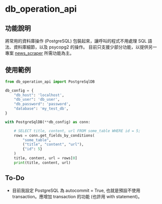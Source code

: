 # db_operation_api


## 功能說明
將常用的資料庫操作 (PostgreSQL) 包裝起來，讓呼叫的程式不用處理 SQL 語法、資料庫細節，以及 psycopg2 的操作。
目前只支援少部分功能，以提供另一專案 [news_scraper](https://github.com/gn01842919/news_scraper) 所需功能為主。


## 使用範例
```python
from db_operation_api import PostgreSqlDB

db_config = {
    "db_host": 'localhost',
    "db_user": 'db_user',
    "db_password": 'password',
    "database": 'my_test_db',
}

with PostgreSqlDB(**db_config) as conn:

    # SELECT title, content, url FROM some_table WHERE id = 5;
    rows = conn.get_fields_by_conditions(
        "some_table",
        ("title", "content", "url"),
        {"id": 5}
    )
    title, content, url = rows[0]
    print(title, content, url)
```

## To-Do
- 目前我設定 PostgreSQL 為 autocommit = True, 也就是預設不使用 transaction。應增加 transaction 的功能 (也許用 with statement)。
